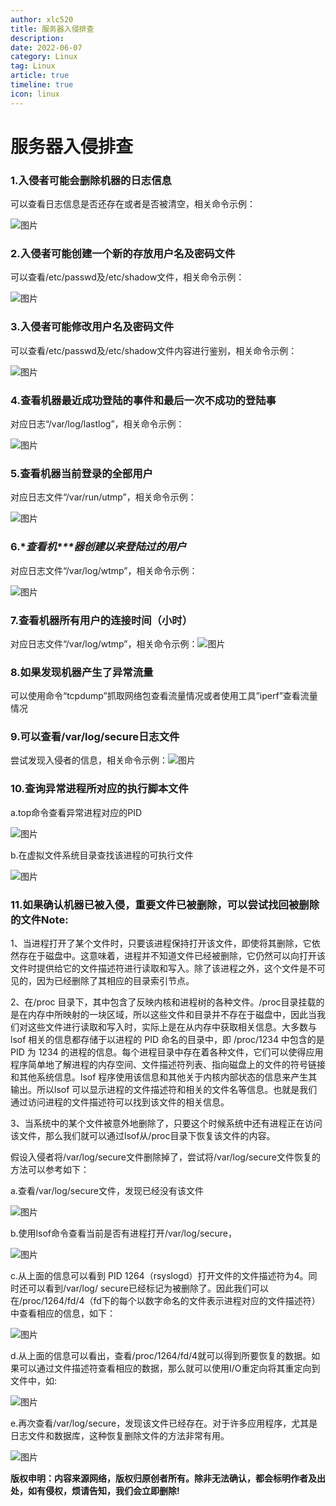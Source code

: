```yaml
---
author: xlc520
title: 服务器入侵排查
description: 
date: 2022-06-07
category: Linux
tag: Linux
article: true
timeline: true
icon: linux
---
```


# 服务器入侵排查

### 1.**入侵者可能会删除机器的日志信息**

可以查看日志信息是否还存在或者是否被清空，相关命令示例：

![图片](https://static.linch.eu.org/blogImage/640-165357407084712.png)

### 2.**入侵者可能创建一个新的存放用户名及密码文件**

可以查看/etc/passwd及/etc/shadow文件，相关命令示例：

![图片](https://static.linch.eu.org/blogImage/640-16535740708461.png)

### 3.**入侵者可能修改用户名及密码文件**

可以查看/etc/passwd及/etc/shadow文件内容进行鉴别，相关命令示例：

![图片](https://static.linch.eu.org/blogImage/640-16535740708462.png)

### 4.**查看机器最近成功登陆的事件和最后一次不成功的登陆事**

对应日志“/var/log/lastlog”，相关命令示例：

![图片](https://static.linch.eu.org/blogImage/640-16535740708473.png)

### 5.**查看机器当前登录的全部用户**

对应日志文件“/var/run/utmp”，相关命令示例：

![图片](https://static.linch.eu.org/blogImage/640-16535740708474.png)

### 6.**查看机\**\**器创建以来登陆过的用户**

对应日志文件“/var/log/wtmp”，相关命令示例：

![图片](https://static.linch.eu.org/blogImage/640-16535740708475.png)

### 7.**查看机器所有用户的连接时间（小时）**

对应日志文件“/var/log/wtmp”，相关命令示例：![图片](https://static.linch.eu.org/blogImage/640-16535740708476.png)

### 8.**如果发现机器产生了异常流量**

可以使用命令“tcpdump”抓取网络包查看流量情况或者使用工具”iperf”查看流量情况

### 9.**可以查看/var/log/secure日志文件**

尝试发现入侵者的信息，相关命令示例：![图片](https://static.linch.eu.org/blogImage/640-16535740708477.png)

### 10.查询异常进程所对应的执行脚本文件

a.top命令查看异常进程对应的PID

![图片](https://static.linch.eu.org/blogImage/640-16535740708478.jpeg)

b.在虚拟文件系统目录查找该进程的可执行文件

![图片](https://static.linch.eu.org/blogImage/640-16535740708479.png)

### 11.如果确认机器已被入侵，重要文件已被删除，可以尝试找回被删除的文件Note:

1、当进程打开了某个文件时，只要该进程保持打开该文件，即使将其删除，它依然存在于磁盘中。这意味着，进程并不知道文件已经被删除，它仍然可以向打开该文件时提供给它的文件描述符进行读取和写入。除了该进程之外，这个文件是不可见的，因为已经删除了其相应的目录索引节点。

2、在/proc 目录下，其中包含了反映内核和进程树的各种文件。/proc目录挂载的是在内存中所映射的一块区域，所以这些文件和目录并不存在于磁盘中，因此当我们对这些文件进行读取和写入时，实际上是在从内存中获取相关信息。大多数与 lsof 相关的信息都存储于以进程的 PID 命名的目录中，即 /proc/1234 中包含的是 PID 为 1234 的进程的信息。每个进程目录中存在着各种文件，它们可以使得应用程序简单地了解进程的内存空间、文件描述符列表、指向磁盘上的文件的符号链接和其他系统信息。lsof 程序使用该信息和其他关于内核内部状态的信息来产生其输出。所以lsof 可以显示进程的文件描述符和相关的文件名等信息。也就是我们通过访问进程的文件描述符可以找到该文件的相关信息。

3、当系统中的某个文件被意外地删除了，只要这个时候系统中还有进程正在访问该文件，那么我们就可以通过lsof从/proc目录下恢复该文件的内容。

假设入侵者将/var/log/secure文件删除掉了，尝试将/var/log/secure文件恢复的方法可以参考如下：

a.查看/var/log/secure文件，发现已经没有该文件

![图片](https://static.linch.eu.org/blogImage/640-165357407084710.png)

b.使用lsof命令查看当前是否有进程打开/var/log/secure，

![图片](https://static.linch.eu.org/blogImage/640-165357407084711.png)

c.从上面的信息可以看到 PID 1264（rsyslogd）打开文件的文件描述符为4。同时还可以看到/var/log/ secure已经标记为被删除了。因此我们可以在/proc/1264/fd/4（fd下的每个以数字命名的文件表示进程对应的文件描述符）中查看相应的信息，如下：

![图片](https://static.linch.eu.org/blogImage/640-165357407084812.jpeg)

d.从上面的信息可以看出，查看/proc/1264/fd/4就可以得到所要恢复的数据。如果可以通过文件描述符查看相应的数据，那么就可以使用I/O重定向将其重定向到文件中，如:

![图片](https://static.linch.eu.org/blogImage/640-165357407084813.png)

e.再次查看/var/log/secure，发现该文件已经存在。对于许多应用程序，尤其是日志文件和数据库，这种恢复删除文件的方法非常有用。

![图片](https://static.linch.eu.org/blogImage/640-165357407084814.jpeg)



**版权申明：内容来源网络，版权归原创者所有。除非无法确认，都会标明作者及出处，如有侵权，烦请告知，我们会立即删除!**